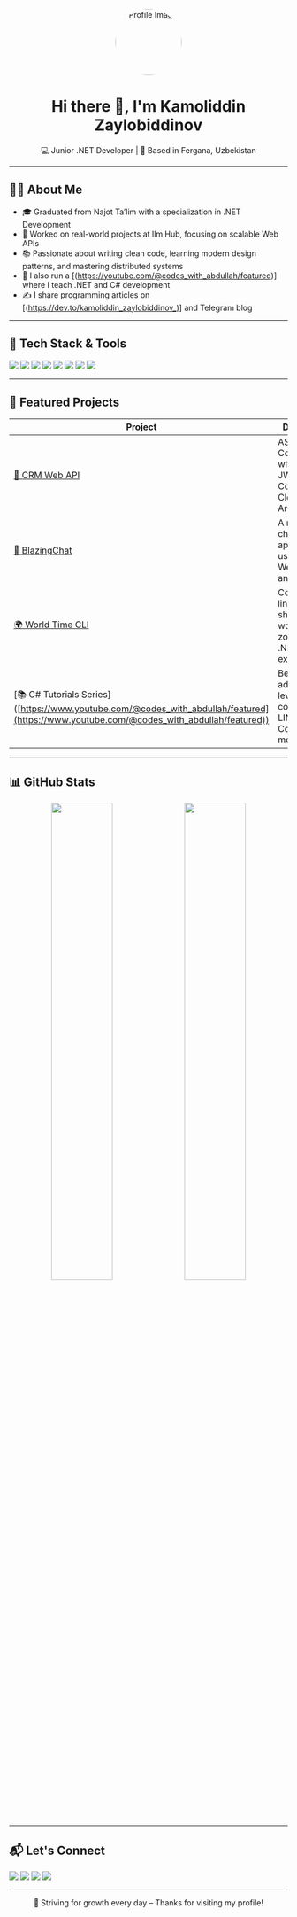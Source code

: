 <!-- Profile Picture and Greeting -->
<p align="center">
  <img src="https://avatars.githubusercontent.com/u/YOUR_USERNAME?v=4" width="120" height="120" style="border-radius: 50%;" alt="Profile Image"/>
</p>

<h1 align="center">Hi there 👋, I'm Kamoliddin Zaylobiddinov</h1>
<p align="center">
  💻 Junior .NET Developer | 📍 Based in Fergana, Uzbekistan
</p>

---

## 🧑‍💻 About Me

- 🎓 Graduated from Najot Ta’lim with a specialization in .NET Development  
- 💼 Worked on real-world projects at Ilm Hub, focusing on scalable Web APIs  
- 📚 Passionate about writing clean code, learning modern design patterns, and mastering distributed systems  
- 🎥 I also run a [(https://youtube.com/@codes_with_abdullah/featured)] where I teach .NET and C# development  
- ✍️ I share programming articles on [(https://dev.to/kamoliddin_zaylobiddinov_)] and Telegram blog  

---

## 🚀 Tech Stack & Tools

<p align="left">
  <img src="https://img.shields.io/badge/C%23-239120?style=for-the-badge&logo=csharp&logoColor=white"/>
  <img src="https://img.shields.io/badge/.NET-512BD4?style=for-the-badge&logo=dotnet&logoColor=white"/>
  <img src="https://img.shields.io/badge/Entity_Framework_Core-512BD4?style=for-the-badge&logo=.net&logoColor=white"/>
  <img src="https://img.shields.io/badge/Blazor-7733FF?style=for-the-badge&logo=blazor&logoColor=white"/>
  <img src="https://img.shields.io/badge/SQL_Server-CC2927?style=for-the-badge&logo=microsoftsqlserver&logoColor=white"/>
  <img src="https://img.shields.io/badge/Git-F05032?style=for-the-badge&logo=git&logoColor=white"/>
  <img src="https://img.shields.io/badge/GitHub-181717?style=for-the-badge&logo=github&logoColor=white"/>
  <img src="https://img.shields.io/badge/Visual_Studio-5C2D91?style=for-the-badge&logo=visualstudio&logoColor=white"/>
</p>

---

## 📌 Featured Projects

| Project | Description |
|--------|-------------|
| [🔐 CRM Web API](https://github.com/kamoliddin202/crm-api) | ASP.NET Core Web API with Identity, JWT Auth, EF Core, and Clean Architecture |
| [💬 BlazingChat](https://github.com/kamoliddin202/blazingchat) | A real-time chat application using Blazor WebAssembly and SignalR |
| [🌍 World Time CLI](https://github.com/kamoliddin202/worldtime-cli) | Command-line app showing world time zones, using .NET and external APIs |
| [📚 C# Tutorials Series] ([https://www.youtube.com/@codes_with_abdullah/featured](https://www.youtube.com/@codes_with_abdullah/featured)) | Beginner to advanced level tutorials covering C#, LINQ, EF Core, and more |

---

## 📊 GitHub Stats

<p align="center">
  <img src="https://github-readme-stats.vercel.app/api?username=YOUR_USERNAME&show_icons=true&theme=tokyonight" width="47%" />
  <img src="https://github-readme-streak-stats.herokuapp.com/?user=YOUR_USERNAME&theme=tokyonight" width="47%" />
</p>

---

## 📬 Let's Connect

<p align="left">
  <a href="https://kamoliddinzaylobiddinov677@gmail.com"><img src="https://img.shields.io/badge/Gmail-D14836?style=for-the-badge&logo=gmail&logoColor=white"/></a>
  <a href="https://t.me/abdullohibnmansur"><img src="https://img.shields.io/badge/Telegram-26A5E4?style=for-the-badge&logo=telegram&logoColor=white"/></a>
  <a href="https://linkedin.com/in/kamoliddin-zaylobiddinov-1627b3297/"><img src="https://img.shields.io/badge/LinkedIn-0077B5?style=for-the-badge&logo=linkedin&logoColor=white"/></a>
  <a href="https://youtube.com/@codes_with_abdullah/featured"><img src="https://img.shields.io/badge/Youtube-FF0000?style=for-the-badge&logo=youtube&logoColor=white"/></a>
</p>

---

<p align="center">🚀 Striving for growth every day – Thanks for visiting my profile!</p>

